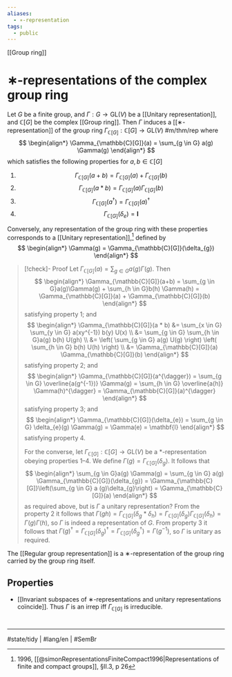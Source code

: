 ```yaml
---
aliases:
  - ∗-representation
tags:
  - public
---
```

[[Group ring]]
# ∗-representations of the complex group ring

Let $G$ be a finite group, and $\Gamma : G \to \mathrm{GL}(V)$ be a [[Unitary representation]], and $\mathbb{C}[G]$ be the complex [[Group ring]].
Then $\Gamma$ induces a [[∗-representation]] of the group ring $\Gamma_{\mathbb{C}[G]} : \mathbb{C}[G] \to \mathrm{GL}(V)$ #m/thm/rep where
$$
\begin{align*}
\Gamma_{\mathbb{C}[G]}(a) = \sum_{g \in G} a(g) \Gamma(g)
\end{align*}
$$
which satisfies the following properties for $a,b \in \mathbb{C}[G]$
1. $$\Gamma_{\mathbb{C}[G]}(a + b) = \Gamma_{\mathbb{C}[G]}(a) + \Gamma_{\mathbb{C}[G]}(b)$$
2. $$\Gamma_{\mathbb{C}[G]}(a*b) = \Gamma_{\mathbb{C}[G]}(a)\Gamma_{\mathbb{C}[G]}(b)$$
3. $$\Gamma_{\mathbb{C}[G]}(a^{\dagger}) = \Gamma_{\mathbb{C}[G]}(a)^{\dagger}$$
4. $$\Gamma_{\mathbb{C}[G]}(\delta_{e}) = \mathbf{I}$$

Conversely, any representation of the group ring with these properties corresponds to a [[Unitary representation]],[^sim] defined by
$$
\begin{align*}
\Gamma(g) = \Gamma_{\mathbb{C}[G]}(\delta_{g})
\end{align*}
$$


> [!check]- Proof
> Let $\Gamma_{\mathbb{C}[G]}(a) = \sum_{g \in G}a(g)\Gamma(g)$.
> Then
> $$
> \begin{align*}
> \Gamma_{\mathbb{C}[G]}(a+b) = \sum_{g \in G}a(g)\Gamma(g) + \sum_{h \in G}b(h) \Gamma(h) = \Gamma_{\mathbb{C}[G]}(a) + \Gamma_{\mathbb{C}[G]}(b)
> \end{align*}
> $$
> satisfying property 1; and
> $$
> \begin{align*}
> \Gamma_{\mathbb{C}[G]}(a * b) 
> &= \sum_{x \in G} \sum_{y \in G} a(xy^{-1}) b(y) U(x) \\
> &= \sum_{g \in G} \sum_{h \in G}a(g) b(h) U(gh) \\
> &= \left( \sum_{g \in G} a(g) U(g) \right) \left( \sum_{h \in G} b(h) U(h) \right) \\
> &= \Gamma_{\mathbb{C}[G]}(a) \Gamma_{\mathbb{C}[G]}(b)
> \end{align*}
> $$
> satisfying property 2; and
> $$
> \begin{align*}
> \Gamma_{\mathbb{C}[G]}(a^{\dagger}) 
> = \sum_{g \in G} \overline{a(g^{-1})} \Gamma(g) 
> = \sum_{h \in G}  \overline{a(h)} \Gamma(h)^{\dagger}
> = \Gamma_{\mathbb{C}[G]}(a)^{\dagger}
> \end{align*}
> $$
> satisfying property 3; and
> $$
> \begin{align*}
> \Gamma_{\mathbb{C}[G]}(\delta_{e}) = \sum_{g \in G} \delta_{e}(g) \Gamma(g) = \Gamma(e) = \mathbf{I}
> \end{align*}
> $$
> satisfying property 4.
> 
> For the converse, let $\Gamma_{\mathbb{C}[G]} : \mathbb{C}[G] \to \mathrm{GL}(V)$ be a $*$-representation obeying properties 1–4.
> We define $\Gamma(g) = \Gamma_{\mathbb{C}[G]}(\delta_{g})$.
> It follows that
> $$
> \begin{align*}
> \sum_{g \in G}a(g) \Gamma(g) = \sum_{g \in G} a(g) \Gamma_{\mathbb{C}[G]}(\delta_{g}) = \Gamma_{\mathbb{C}[G]}\left(\sum_{g \in G} a (g)\delta_{g}\right) = \Gamma_{\mathbb{C}[G]}(a)
> \end{align*}
> $$
> as required above, but is $\Gamma$ a unitary representation?
> From the property 2 it follows that $\Gamma(gh) = \Gamma_{\mathbb{C}[G]}(\delta_{g} * \delta_{h}) = \Gamma_{\mathbb{C}[G]}(\delta_{g})\Gamma_{\mathbb{C}[G]}(\delta_{h}) = \Gamma(g)\Gamma(h)$,
> so $\Gamma$ is indeed a representation of $G$.
> From property 3 it follows that 
> $\Gamma(g)^{\dagger} = \Gamma_{\mathbb{C}[G]}(\delta_{g})^{\dagger} = \Gamma_{\mathbb{C}[G]}(\delta_{g}^{\dagger}) = \Gamma(g^{-1})$,
> so $\Gamma$ is unitary as required.
> <span class="QED"/>


[^sim]: 1996, [[@simonRepresentationsFiniteCompact1996|Representations of finite and compact groups]], §II.3, p 26

The [[Regular group representation]] is a ∗-representation of the group ring carried by the group ring itself.

## Properties

- [[Invariant subspaces of ∗-representations and unitary representations coïncide]]. Thus $\Gamma$ is an irrep iff $\Gamma_{\mathbb{C}[G]}$ is irreducible.

#
---
#state/tidy | #lang/en | #SemBr
